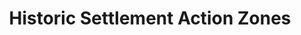 ---
schema: default
title: Historic Settlement Action Zones
organization: South Ayrshire
notes: Action zones in force in areas of historic settlement
resources:

  - name: Historic Settlement Action Zones FEATURE LAYER
  - url: 
  - format: FEATURE LAYER

license: 
category:

  - planning

  - conservation

  - historic


  - 

maintainer: Tim Wisniewski
maintainer_email: tim@timwis.com
---